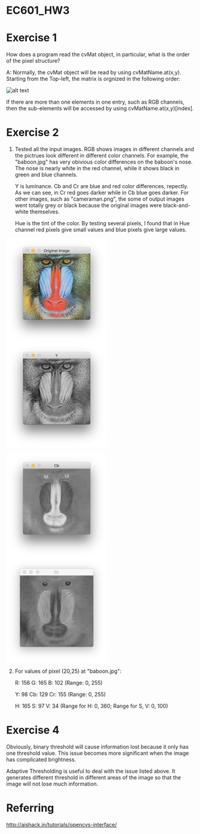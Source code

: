 # EC601_HW3
# Exercise 1
How does a program read the cvMat object, in particular, what is the order of the pixel structure?

A: Normally, the cvMat object will be read by using cvMatName.at(x,y). Starting from the Top-left, the matrix is orgnized in the following order:

![alt text](http://aishack.in/static/img/tut/cpp-mat.jpg)

If there are more than one elements in one entry, such as RGB channels, then the sub-elements will be accessed by using cvMatName.at(x,y)[index].

# Exercise 2

1. Tested all the input images. RGB shows images in different channels and the pictrues look different in different color channels. For example, the "baboon.jpg" has very obivious color differences on the baboon's nose. The nose is nearly white in the red channel, while it shows black in green and blue channels.

    Y is luminance. Cb and Cr are blue and red color differences, repectly. As we can see, in Cr red goes darker while in Cb blue goes darker. For other images, such as "cameraman.png", the some of output images went totally grey or black because the original images were black-and-white themselves.
    
    Hue is the tint of the color. By testing several pixels, I found that in Hue channel red pixels give small values and blue pixels give large values.

<img src="https://github.com/jhzhaofred/EC601_HW3/blob/master/images/Original.png" width = "270" height = "280" alt="Keyboard" align=center /> <img src="https://github.com/jhzhaofred/EC601_HW3/blob/master/images/Y.png" width = "270" height = "280" alt="Keyboard" align=center />

<img src="https://github.com/jhzhaofred/EC601_HW3/blob/master/images/cb.png" width = "270" height = "280" alt="Keyboard" align=center /> <img src="https://github.com/jhzhaofred/EC601_HW3/blob/master/images/cr.png" width = "270" height = "280" alt="Keyboard" align=center />

2. For values of pixel (20,25) at "baboon.jpg":

    R: 156 G: 165 B: 102 (Range: 0, 255)

    Y: 98 Cb: 129 Cr: 155 (Range: 0, 255)

    H: 165 S: 97 V: 34 (Range for H: 0, 360; Range for S, V: 0, 100)

# Exercise 4
Obviously, binary threshold will cause information lost because it only has one threshold value. This issue becomes more significant when the image has complicated brightness.

Adaptive Thresholding is useful to deal with the issue listed above. It generates different threshold in different areas of the image so that the image will not lose much information.

# Referring
http://aishack.in/tutorials/opencvs-interface/
